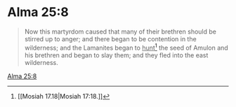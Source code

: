 # Alma 25:8

> Now this martyrdom caused that many of their brethren should be stirred up to anger; and there began to be contention in the wilderness; and the Lamanites began to <u>hunt</u>[^a] the seed of Amulon and his brethren and began to slay them; and they fled into the east wilderness.

[Alma 25:8](https://www.churchofjesuschrist.org/study/scriptures/bofm/alma/25?lang=eng&id=p8#p8)


[^a]: [[Mosiah 17.18|Mosiah 17:18.]]

